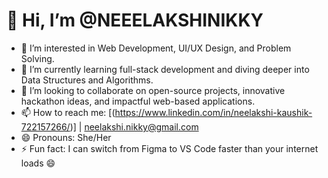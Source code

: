 # 👋 Hi, I’m @NEEELAKSHINIKKY

- 👀 I’m interested in Web Development, UI/UX Design, and Problem Solving.
- 🌱 I’m currently learning full-stack development and diving deeper into Data Structures and Algorithms.
- 💞️ I’m looking to collaborate on open-source projects, innovative hackathon ideas, and impactful web-based applications.
- 📫 How to reach me: [(https://www.linkedin.com/in/neelakshi-kaushik-722157266/)] | neelakshi.nikky@gmail.com
- 😄 Pronouns: She/Her
- ⚡ Fun fact: I can switch from Figma to VS Code faster than your internet loads 😄

<!---
NEEELAKSHINIKKY/NEEELAKSHINIKKY is a ✨ special ✨ repository because its `README.md` (this file) appears on your GitHub profile.
You can click the Preview link to take a look at your changes.
--->
